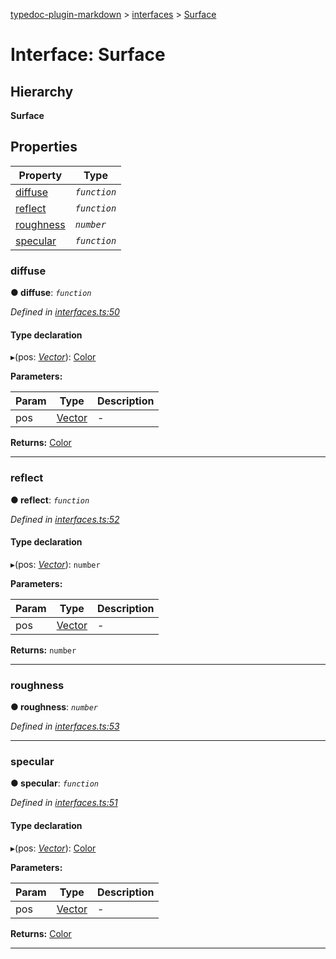 [typedoc-plugin-markdown](../README.md) > [interfaces](../modules/interfaces.md) > [Surface](../interfaces/interfaces.surface.md)

# Interface: Surface

## Hierarchy

**Surface**

## Properties

|Property|Type|
|--------|----|
|[diffuse](interfaces.surface.md#markdown-header-diffuse) | *`function`*|
|[reflect](interfaces.surface.md#markdown-header-reflect) | *`function`*|
|[roughness](interfaces.surface.md#markdown-header-roughness) | *`number`*|
|[specular](interfaces.surface.md#markdown-header-specular) | *`function`*|

###  diffuse

**●  diffuse**:  *`function`* 

*Defined in [interfaces.ts:50](https://bitbucket.org/owner/repository_name/src/master/src/interfaces.ts?fileviewer&amp;#x3D;file-view-default#interfaces.ts-50)*

#### Type declaration
▸(pos: *[Vector](../classes/vector.md)*): [Color](../classes/color.md)

**Parameters:**

| Param | Type | Description |
| ------ | ------ | ------ |
| pos | [Vector](../classes/vector.md)   |  - |

**Returns:** [Color](../classes/color.md)

___

###  reflect

**●  reflect**:  *`function`* 

*Defined in [interfaces.ts:52](https://bitbucket.org/owner/repository_name/src/master/src/interfaces.ts?fileviewer&amp;#x3D;file-view-default#interfaces.ts-52)*

#### Type declaration
▸(pos: *[Vector](../classes/vector.md)*): `number`

**Parameters:**

| Param | Type | Description |
| ------ | ------ | ------ |
| pos | [Vector](../classes/vector.md)   |  - |

**Returns:** `number`

___

###  roughness

**●  roughness**:  *`number`* 

*Defined in [interfaces.ts:53](https://bitbucket.org/owner/repository_name/src/master/src/interfaces.ts?fileviewer&amp;#x3D;file-view-default#interfaces.ts-53)*

___

###  specular

**●  specular**:  *`function`* 

*Defined in [interfaces.ts:51](https://bitbucket.org/owner/repository_name/src/master/src/interfaces.ts?fileviewer&amp;#x3D;file-view-default#interfaces.ts-51)*

#### Type declaration
▸(pos: *[Vector](../classes/vector.md)*): [Color](../classes/color.md)

**Parameters:**

| Param | Type | Description |
| ------ | ------ | ------ |
| pos | [Vector](../classes/vector.md)   |  - |

**Returns:** [Color](../classes/color.md)

___

